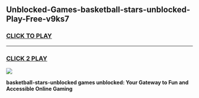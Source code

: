 
## Unblocked-Games-basketball-stars-unblocked-Play-Free-v9ks7
<h3>
<a href="https://premium76.site?title=basketball-stars-unblocked&ref=21A">CLICK TO PLAY</a></h3>
<hr>

<h3>
<a href="https://premium76.site?title=basketball-stars-unblocked&ref=21A">CLICK 2 PLAY</a>
  
</h3>

<a href="https://premium76.site?title=basketball-stars-unblocked&ref=21A"><img src="https://clearcache.store/games.png"></a>


**basketball-stars-unblocked games unblocked: Your Gateway to Fun and Accessible Online Gaming**
